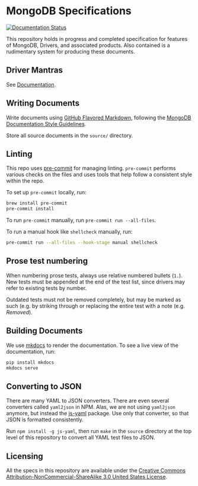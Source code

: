 # MongoDB Specifications 

[![Documentation Status](https://readthedocs.org/projects/specifications/badge/?version=latest)](http://specifications.readthedocs.io/en/latest/?badge=latest)

This repository holds in progress and completed specification for features of MongoDB, Drivers, and associated products.
Also contained is a rudimentary system for producing these documents.

## Driver Mantras

See [Documentation](./source/driver-mantras.md).

## Writing Documents

Write documents using [GitHub Flavored Markdown](https://github.github.com/gfm/), following the
[MongoDB Documentation Style Guidelines](https://www.mongodb.com/docs/meta/style-guide/).

Store all source documents in the `source/` directory.

## Linting

This repo uses [pre-commit](https://pypi.org/project/pre-commit/) for managing linting. `pre-commit` performs various
checks on the files and uses tools that help follow a consistent style within the repo.

To set up `pre-commit` locally, run:

```bash
brew install pre-commit
pre-commit install
```

To run `pre-commit` manually, run `pre-commit run --all-files`.

To run a manual hook like `shellcheck` manually, run:

```bash
pre-commit run --all-files --hook-stage manual shellcheck
```

## Prose test numbering

When numbering prose tests, always use relative numbered bullets (`1.`). New tests must be appended at the end of the
test list, since drivers may refer to existing tests by number.

Outdated tests must not be removed completely, but may be marked as such (e.g. by striking through or replacing the
entire test with a note (e.g. *Removed*).

## Building Documents

We use [mkdocs](https://www.mkdocs.org/) to render the documentation. To see a live view of the documentation, run:

```bash
pip install mkdocs
mkdocs serve
```

## Converting to JSON

There are many YAML to JSON converters. There are even several converters called `yaml2json` in NPM. Alas, we are not
using `yaml2json` anymore, but instead the [js-yaml](https://www.npmjs.com/package/js-yaml) package. Use only that
converter, so that JSON is formatted consistently.

Run `npm install -g js-yaml`, then run `make` in the `source` directory at the top level of this repository to convert
all YAML test files to JSON.

## Licensing

All the specs in this repository are available under the
[Creative Commons Attribution-NonCommercial-ShareAlike 3.0 United States License](https://creativecommons.org/licenses/by-nc-sa/3.0/us/).
